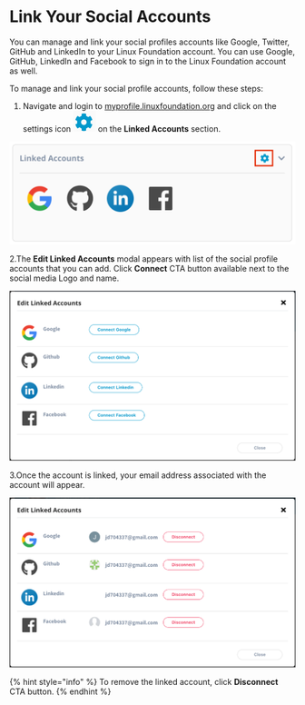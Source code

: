 # Link Your Social Accounts

You can manage and link your social profiles accounts like Google, Twitter, GitHub and LinkedIn to your Linux Foundation account. You can use Google, GitHub, LinkedIn and Facebook to sign in to the Linux Foundation account as well.

To manage and link your social profile accounts, follow these steps:

1. Navigate and login to [myprofile.linuxfoundation.org](https://myprofile.linuxfoundation.org/) and click on the settings icon ![](../.gitbook/assets/settings%20%281%29.png) on the **Linked Accounts** section.

![](../.gitbook/assets/social-button.png)

2.The **Edit Linked Accounts** modal appears with list of the social profile accounts that you can add. Click **Connect** CTA button available next to the social media Logo and name.

![](../.gitbook/assets/social-unconnect.png)

3.Once the account is linked, your email address associated with the account will appear. 

![](../.gitbook/assets/social.png)

{% hint style="info" %}
To remove the linked account, click **Disconnect** CTA button.
{% endhint %}



